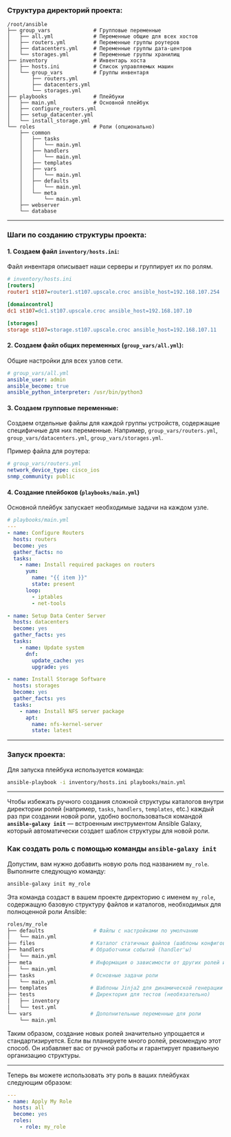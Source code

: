 
### Структура директорий проекта:
```
/root/ansible
├── group_vars              # Групповые переменные
│   ├── all.yml             # Переменные общие для всех хостов
│   ├── routers.yml         # Переменные группы роутеров
│   ├── datacenters.yml     # Переменные группы дата-центров
│   └── storages.yml        # Переменные группы хранилищ
├── inventory               # Инвентарь хоста
│   ├── hosts.ini           # Список управляемых машин
│   └── group_vars          # Группы инвентаря
│       ├── routers.yml     
│       ├── datacenters.yml  
│       └── storages.yml    
├── playbooks               # Плейбуки
│   ├── main.yml            # Основной плейбук
│   ├── configure_routers.yml
│   ├── setup_datacenter.yml
│   └── install_storage.yml
└── roles                   # Роли (опционально)
    ├── common
    │   ├── tasks
    │   │   └── main.yml
    │   ├── handlers
    │   │   └── main.yml
    │   ├── templates
    │   ├── vars
    │   │   └── main.yml
    │   ├── defaults
    │   │   └── main.yml
    │   └── meta
    │       └── main.yml
    ├── webserver
    └── database
```

---

### Шаги по созданию структуры проекта:

#### 1. Создаем файл `inventory/hosts.ini`:
Файл инвентаря описывает наши серверы и группирует их по ролям.
```ini
# inventory/hosts.ini
[routers]
router1 st107=router1.st107.upscale.croc ansible_host=192.168.107.254

[domaincontrol]
dc1 st107=dc1.st107.upscale.croc ansible_host=192.168.107.10

[storages]
storage st107=storage.st107.upscale.croc ansible_host=192.168.107.11
```

#### 2. Создаем файл общих переменных (`group_vars/all.yml`):
Общие настройки для всех узлов сети.
```yaml
# group_vars/all.yml
ansible_user: admin
ansible_become: true
ansible_python_interpreter: /usr/bin/python3
```

#### 3. Создаем групповые переменные:
Создаем отдельные файлы для каждой группы устройств, содержащие специфичные для них переменные.
Например, `group_vars/routers.yml`, `group_vars/datacenters.yml`, `group_vars/storages.yml`.

Пример файла для роутера:
```yaml
# group_vars/routers.yml
network_device_type: cisco_ios
snmp_community: public
```

#### 4. Создание плейбоков (`playbooks/main.yml`)
Основной плейбук запускает необходимые задачи на каждом узле.
```yaml
# playbooks/main.yml
---
- name: Configure Routers
  hosts: routers
  become: yes
  gather_facts: no
  tasks:
    - name: Install required packages on routers
      yum:
        name: "{{ item }}"
        state: present
      loop:
        - iptables
        - net-tools

- name: Setup Data Center Server
  hosts: datacenters
  become: yes
  gather_facts: yes
  tasks:
    - name: Update system
      dnf:
        update_cache: yes
        upgrade: yes

- name: Install Storage Software
  hosts: storages
  become: yes
  gather_facts: yes
  tasks:
    - name: Install NFS server package
      apt:
        name: nfs-kernel-server
        state: latest
```

---

### Запуск проекта:
Для запуска плейбука используется команда:
```bash
ansible-playbook -i inventory/hosts.ini playbooks/main.yml
```
-------
Чтобы избежать ручного создания сложной структуры каталогов внутри директории ролей (например, `tasks`, `handlers`, `templates`, etc.) каждый раз при создании новой роли, удобно воспользоваться командой **`ansible-galaxy init`** — встроенным инструментом Ansible Galaxy, который автоматически создает шаблон структуры для новой роли.

### Как создать роль с помощью команды `ansible-galaxy init`
Допустим, вам нужно добавить новую роль под названием `my_role`. Выполните следующую команду:

```bash
ansible-galaxy init my_role
```

Эта команда создаст в вашем проекте директорию с именем `my_role`, содержащую базовую структуру файлов и каталогов, необходимых для полноценной роли Ansible:

```bash
roles/my_role
├── defaults                # Файлы с настройками по умолчанию
│   └── main.yml            
├── files                  # Каталог статичных файлов (шаблоны конфигов, скриптов и др.)
├── handlers               # Обработчики событий (handler'ы)
│   └── main.yml           
├── meta                   # Информация о зависимости от других ролей и метаданные
│   └── main.yml          
├── tasks                  # Основные задачи роли
│   └── main.yml          
├── templates              # Шаблоны Jinja2 для динамической генерации файлов конфигурации
├── tests                  # Директория для тестов (необязательно)
│   ├── inventory          
│   └── test.yml           
└── vars                   # Дополнительные переменные для роли
    └── main.yml
```

Таким образом, создание новых ролей значительно упрощается и стандартизируется. Если вы планируете много ролей, рекомендую этот способ. Он избавляет вас от ручной работы и гарантирует правильную организацию структуры.

---

Теперь вы можете использовать эту роль в ваших плейбуках следующим образом:

```yaml
---
- name: Apply My Role
  hosts: all
  become: yes
  roles:
    - role: my_role
```
